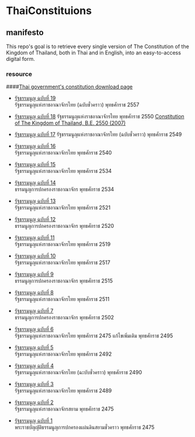 # ThaiConstituions
## manifesto
This repo's goal is to retrieve every single version of The Constitution of the Kingdom of Thailand, both in Thai and in English, into an easy-to-access digital form. 

### resource
####[Thai government's constitution download page](http://library2.parliament.go.th/giventake/thaicons.html)

* [รัฐธรรมนูญ ฉบับที่ 19](http://library2.parliament.go.th/giventake/content_thcons/19cons2557.pdf)  
รัฐธรรมนูญแห่งราชอาณาจักรไทย (ฉบับชั่วคราว) พุทธศักราช 2557

* [รัฐธรรมนูญ ฉบับที่ 18](http://library2.parliament.go.th/giventake/content_thcons/18cons2550t.pdf)
รัฐธรรมนูญแห่งราชอาณาจักรไทย พุทธศักราช 2550
[Constitution of The Kingdom of Thailand, B.E. 2550 (2007)](http://library2.parliament.go.th/giventake/content_thcons/18cons2550e.pdf)

* [รัฐธรรมนูญ ฉบับที่ 17](http://library2.parliament.go.th/giventake/content_thcons/17cons2549.pdf)
รัฐธรรมนูญแห่งราชอาณาจักรไทย (ฉบับชั่วคราว) พุทธศักราช 2549

* [รัฐธรรมนูญ ฉบับที่ 16](http://library2.parliament.go.th/giventake/content_thcons/16cons2540.pdf)  
รัฐธรรมนูญแห่งราชอาณาจักรไทย พุทธศักราช 2540

* [รัฐธรรมนูญ ฉบับที่ 15](http://library2.parliament.go.th/giventake/content_thcons/15cons2534.pdf)  
รัฐธรรมนูญแห่งราชอาณาจักรไทย พุทธศักราช 2534

* [รัฐธรรมนูญ ฉบับที่ 14](http://library2.parliament.go.th/giventake/content_thcons/14cons2534.pdf)  
ธรรมนูญการปกครองราชอาณาจักร พุทธศักราช 2534

* [รัฐธรรมนูญ ฉบับที่ 13](http://library2.parliament.go.th/giventake/content_thcons/13cons2521.pdf)  
รัฐธรรมนูญแห่งราชอาณาจักรไทย พุทธศักราช 2521

* [รัฐธรรมนูญ ฉบับที่ 12](http://library2.parliament.go.th/giventake/content_thcons/12cons2520.pdf)  
ธรรมนูญการปกครองราชอาณาจักร พุทธศักราช 2520

* [รัฐธรรมนูญ ฉบับที่ 11](http://library2.parliament.go.th/giventake/content_thcons/11cons2519.pdf)  
รัฐธรรมนูญแห่งราชอาณาจักรไทย พุทธศักราช 2519

* [รัฐธรรมนูญ ฉบับที่ 10](http://library2.parliament.go.th/giventake/content_thcons/10cons2517.pdf)  
รัฐธรรมนูญแห่งราชอาณาจักรไทย พุทธศักราช 2517

* [รัฐธรรมนูญ ฉบับที่ 9](http://library2.parliament.go.th/giventake/content_thcons/9cons2515.pdf)  
ธรรมนูญการปกครองราชอาณาจักร พุทธศักราช 2515

* [รัฐธรรมนูญ ฉบับที่ 8](http://library2.parliament.go.th/giventake/content_thcons/8cons2511.pdf)  
รัฐธรรมนูญแห่งราชอาณาจักรไทย พุทธศักราช 2511

* [รัฐธรรมนูญ ฉบับที่ 7](http://library2.parliament.go.th/giventake/content_thcons/7cons2502.pdf)  
ธรรมนูญการปกครองราชอาณาจักร พุทธศักราช 2502

* [รัฐธรรมนูญ ฉบับที่ 6](http://library2.parliament.go.th/giventake/content_thcons/6cons2495.pdf)  
รัฐธรรมนูญแห่งราชอาณาจักรไทย พุทธศักราช 2475 แก้ไขเพิ่มเติม พุทธศักราช 2495

* [รัฐธรรมนูญ ฉบับที่ 5](http://library2.parliament.go.th/giventake/content_thcons/5cons2492.pdf)  
รัฐธรรมนูญแห่งราชอาณาจักรไทย พุทธศักราช 2492

* [รัฐธรรมนูญ ฉบับที่ 4](http://library2.parliament.go.th/giventake/content_thcons/4cons2490.pdf)  
รัฐธรรมนูญแห่งราชอาณาจักรไทย (ฉะบับชั่วคราว) พุทธศักราช 2490

* [รัฐธรรมนูญ ฉบับที่ 3](http://library2.parliament.go.th/giventake/content_thcons/3cons2489.pdf)  
รัฐธรรมนูญแห่งราชอาณาจักรไทย พุทธศักราช 2489  

* [รัฐธรรมนูญ ฉบับที่ 2](http://library2.parliament.go.th/giventake/content_thcons/2cons2475.pdf)  
รัฐธรรมนูญแห่งราชอาณาจักรสยาม พุทธศักราช 2475

* [รัฐธรรมนูญ ฉบับที่ 1](http://library2.parliament.go.th/giventake/content_thcons/1cons2475.pdf)  
พระราชบัญญัติธรรมนูญการปกครองแผ่นดินสยามชั่วคราว พุทธศักราช 2475
